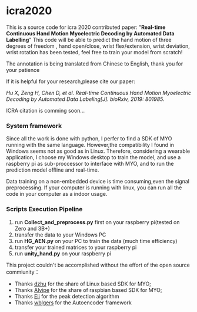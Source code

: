# icra2020
This is a source code for icra 2020 contributed paper: 
"**Real-time Continuous Hand Motion  Myoelectric Decoding by  Automated Data Labelling**"
 This code will be able to predict the hand motion of three degrees of freedom , 
 hand open/close, wrist flex/extension, wrist deviation, wrist rotation has been tested, feel free to train your model from scratch!

The annotation is being translated from Chinese to English, thank you for your patience

If it is helpful for your research,please cite our paper:

*Hu X, Zeng H, Chen D, et al. Real-time Continuous Hand Motion Myoelectric Decoding by Automated Data Labeling[J]. bioRxiv, 2019: 801985.*

ICRA citation is comming soon...
### System framework
Since all the work is done with python, I perfer to find a SDK of MYO running with the same language.
However,the compatibility I found in Windows seems not as good as in Linux. Therefore, considering a wearable application, 
I choose my Windows desktop to train the model, and use a raspberry pi as sub-proccessor to interface with MYO,
and to run the prediction model offline and real-time. 

Data training on a non-embedded device is time consuming,even the signal preprocessing.
If your computer is running with linux, you can run all the code in your computer as a indoor usage.


### Scripts Execution Pipeline
1. run **Collect_and_preprocess.py** first on your raspberry pi(tested on Zero and 3B+)
2. transfer the data to your Windows PC
3. run **HG_AEN.py** on your PC to train the data (much time efficiency)
4. transfer your trained matrices to your raspberry pi
5. run **unity_hand.py** on your raspberry pi



This project couldn't be accomplished without the effort of the open source commiunity：
* Thanks [dzhu](https://github.com/dzhu/myo-raw) for the share of Linux based SDK for MYO;
* Thanks [Alvipe](https://github.com/Alvipe/Open-Myo) for the share of raspbian based SDK for MYO;
* Thanks [Eli](http://billauer.co.il/peakdet.html) for the peak detection algorithm
* Thanks [wblgers](https://github.com/wblgers/tensorflow_stacked_denoising_autoencoder) for the Autoencoder framework
